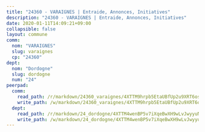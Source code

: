 ```yaml
---
title: "24360 - VARAIGNES | Entraide, Annonces, Initiatives"
description: "24360 - VARAIGNES | Entraide, Annonces, Initiatives"
date: 2020-01-11T14:09:21+09:00
collapsible: false
layout: commune
comm:
  nom: "VARAIGNES"
  slug: varaignes
  cp: "24360"
dept:
  nom: "Dordogne"
  slug: dordogne
  num: "24"
peerpad:
  comm:
    read_path: /r/markdown/24360_varaignes/4XTTM9hrpb5EtaUBfUp2u9XRT6osTJFCng67Ner6jBY9Xwza1
    write_path: /w/markdown/24360_varaignes/4XTTM9hrpb5EtaUBfUp2u9XRT6osTJFCng67Ner6jBY9Xwza1-K3TgUnDmKaMGzdrkB1L9B9gsBRMj1wSUjSpemDuHn59Lkp3kx1GstJ8ZxVDgZc67PqjVQjaHu5jLDMrEZ7u1Fkv3Wi3Qf2Gy91XYH7ke2FGyBCeKHcn5REKsvnKgPUFotUYWQUMs
  dept:
    read_path: /r/markdown/24_dordogne/4XTTM4wenBP5v7iXqeBwXH9wLvJwyyuNKzLxRyGzSZXmCuzgg
    write_path: /w/markdown/24_dordogne/4XTTM4wenBP5v7iXqeBwXH9wLvJwyyuNKzLxRyGzSZXmCuzgg-K3TgUusQQUSAmJPXozCTSBeqjqksxkVWGVxtHwEFrs5RuocQr8weKG2oQg7MVeg2F9Hhv7ggtBiBU8D9pdXEPa9M67VU3BzgAG9BCtQw3VY3Xcxk2YSegk3iUXMkpicGxxJr7mWp
---
```


